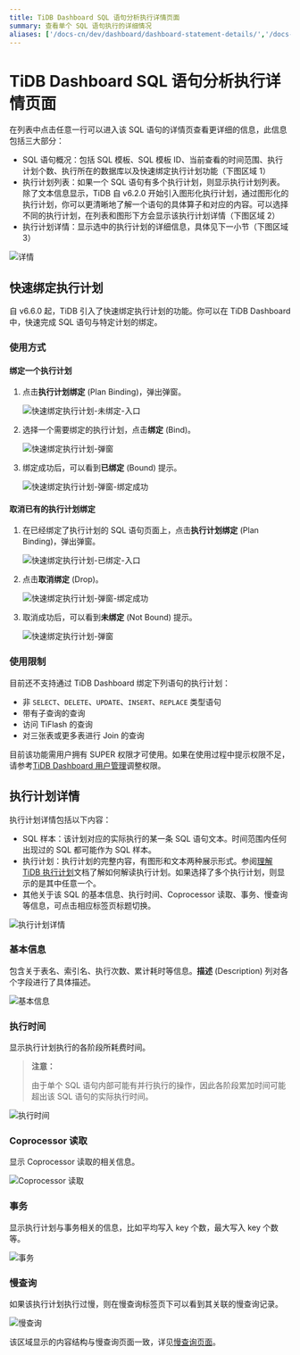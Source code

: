 ```yaml
---
title: TiDB Dashboard SQL 语句分析执行详情页面
summary: 查看单个 SQL 语句执行的详细情况
aliases: ['/docs-cn/dev/dashboard/dashboard-statement-details/','/docs-cn/dev/dashboard/dashboard-statement-detail/']
---
```


# TiDB Dashboard SQL 语句分析执行详情页面

在列表中点击任意一行可以进入该 SQL 语句的详情页查看更详细的信息，此信息包括三大部分：

- SQL 语句概况：包括 SQL 模板、SQL 模板 ID、当前查看的时间范围、执行计划个数、执行所在的数据库以及快速绑定执行计划功能（下图区域 1）
- 执行计划列表：如果一个 SQL 语句有多个执行计划，则显示执行计划列表。除了文本信息显示，TiDB 自 v6.2.0 开始引入图形化执行计划，通过图形化的执行计划，你可以更清晰地了解一个语句的具体算子和对应的内容。可以选择不同的执行计划，在列表和图形下方会显示该执行计划详情（下图区域 2）
- 执行计划详情：显示选中的执行计划的详细信息，具体见下一小节（下图区域 3）

![详情](/media/dashboard/dashboard-statement-detail-v660.png)

## 快速绑定执行计划

自 v6.6.0 起，TiDB 引入了快速绑定执行计划的功能。你可以在 TiDB Dashboard 中，快速完成 SQL 语句与特定计划的绑定。

### 使用方式

#### 绑定一个执行计划

1. 点击**执行计划绑定** (Plan Binding)，弹出弹窗。

    ![快速绑定执行计划-未绑定-入口](/media/dashboard/dashboard-quick-binding-entry-notbound.png)

2. 选择一个需要绑定的执行计划，点击**绑定** (Bind)。

    ![快速绑定执行计划-弹窗](/media/dashboard/dashboard-quick-binding-popup-notbound.png)

3. 绑定成功后，可以看到**已绑定** (Bound) 提示。

    ![快速绑定执行计划-弹窗-绑定成功](/media/dashboard/dashboard-quick-binding-popup-bound.png)

#### 取消已有的执行计划绑定

1. 在已经绑定了执行计划的 SQL 语句页面上，点击**执行计划绑定** (Plan Binding)，弹出弹窗。

    ![快速绑定执行计划-已绑定-入口](/media/dashboard/dashboard-quick-binding-entry-bound.png)

2. 点击**取消绑定** (Drop)。

    ![快速绑定执行计划-弹窗-绑定成功](/media/dashboard/dashboard-quick-binding-popup-bound.png)

3. 取消成功后，可以看到**未绑定** (Not Bound) 提示。

    ![快速绑定执行计划-弹窗](/media/dashboard/dashboard-quick-binding-popup-notbound.png)

### 使用限制

目前还不支持通过 TiDB Dashboard 绑定下列语句的执行计划：

- 非 `SELECT`、`DELETE`、`UPDATE`、`INSERT`、`REPLACE` 类型语句
- 带有子查询的查询
- 访问 TiFlash 的查询
- 对三张表或更多表进行 Join 的查询

目前该功能需用户拥有 SUPER 权限才可使用。如果在使用过程中提示权限不足，请参考[TiDB Dashboard 用户管理](dashboard-user.md)调整权限。

## 执行计划详情

执行计划详情包括以下内容：

- SQL 样本：该计划对应的实际执行的某一条 SQL 语句文本。时间范围内任何出现过的 SQL 都可能作为 SQL 样本。
- 执行计划：执行计划的完整内容，有图形和文本两种展示形式。参阅[理解 TiDB 执行计划](/explain-overview.md)文档了解如何解读执行计划。如果选择了多个执行计划，则显示的是其中任意一个。
- 其他关于该 SQL 的基本信息、执行时间、Coprocessor 读取、事务、慢查询等信息，可点击相应标签页标题切换。

![执行计划详情](/media/dashboard/dashboard-statement-plans-detail.png)

### 基本信息

包含关于表名、索引名、执行次数、累计耗时等信息。**描述** (Description) 列对各个字段进行了具体描述。

![基本信息](/media/dashboard/dashboard-statement-plans-basic.png)

### 执行时间

显示执行计划执行的各阶段所耗费时间。

> **注意：**
>
> 由于单个 SQL 语句内部可能有并行执行的操作，因此各阶段累加时间可能超出该 SQL 语句的实际执行时间。

![执行时间](/media/dashboard/dashboard-statement-plans-time.png)

### Coprocessor 读取

显示 Coprocessor 读取的相关信息。

![Coprocessor 读取](/media/dashboard/dashboard-statement-plans-cop-read.png)

### 事务

显示执行计划与事务相关的信息，比如平均写入 key 个数，最大写入 key 个数等。

![事务](/media/dashboard/dashboard-statement-plans-transaction.png)

### 慢查询

如果该执行计划执行过慢，则在慢查询标签页下可以看到其关联的慢查询记录。

![慢查询](/media/dashboard/dashboard-statement-plans-slow-queries.png)

该区域显示的内容结构与慢查询页面一致，详见[慢查询页面](/dashboard/dashboard-slow-query.md)。
